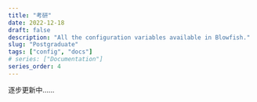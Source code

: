 ```yaml
---
title: "考研"
date: 2022-12-18
draft: false
description: "All the configuration variables available in Blowfish."
slug: "Postgraduate"
tags: ["config", "docs"]
# series: ["Documentation"]
series_order: 4
---
```


逐步更新中……



